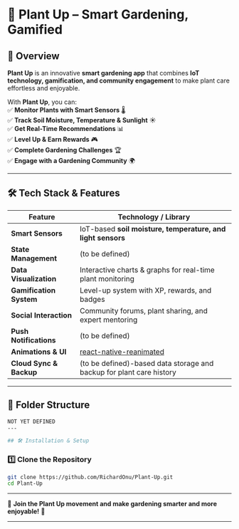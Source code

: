 # 🌱 Plant Up – Smart Gardening, Gamified  

## 🚀 Overview  

**Plant Up** is an innovative **smart gardening app** that combines **IoT technology, gamification, and community engagement** to make plant care effortless and enjoyable.  

With **Plant Up**, you can:  
✅ **Monitor Plants with Smart Sensors** 🌡️  
✅ **Track Soil Moisture, Temperature & Sunlight** ☀️  
✅ **Get Real-Time Recommendations** 📊  
✅ **Level Up & Earn Rewards** 🎮  
✅ **Complete Gardening Challenges** 🏆  
✅ **Engage with a Gardening Community** 🌍  

---  

## 🛠️ Tech Stack & Features  

| Feature                 | Technology / Library                                                                   |
| ----------------------- | -------------------------------------------------------------------------------------- |
| **Smart Sensors**       | IoT-based **soil moisture, temperature, and light sensors**                            |
| **State Management**    | (to be defined)                                                                        |
| **Data Visualization**  | Interactive charts & graphs for real-time plant monitoring                             |
| **Gamification System** | Level-up system with XP, rewards, and badges                                           |
| **Social Interaction**  | Community forums, plant sharing, and expert mentoring                                  |
| **Push Notifications**  | (to be defined)                                                                        |
| **Animations & UI**     | [react-native-reanimated](https://github.com/software-mansion/react-native-reanimated) |
| **Cloud Sync & Backup** | (to be defined)-based data storage and backup for plant care history                   |

---  

## 📂 Folder Structure  

```sh
NOT YET DEFINED
---  

## 🛠️ Installation & Setup  
```


### 1️⃣ **Clone the Repository**  
```sh
git clone https://github.com/RichardOnu/Plant-Up.git
cd Plant-Up
```  
---  

🌿 **Join the Plant Up movement and make gardening smarter and more enjoyable!** 🚀  

---
